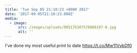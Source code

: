 ```yaml
---
title: 'Tue Sep 05 21:10:23 +0000 2017'
date: '2017-09-05T21:10:23.000Z'
media:
  - image:
      src: /images/uploads/905176307578888197-0.jpg
      alt: ''
---
```

I've done my most useful print to date https://t.co/Mw11VvbDf0
